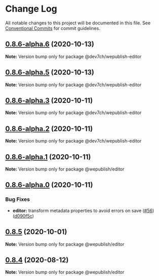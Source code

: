 # Change Log

All notable changes to this project will be documented in this file.
See [Conventional Commits](https://conventionalcommits.org) for commit guidelines.

## [0.8.6-alpha.6](https://github.com/wepublish/wepublish/compare/v0.8.6-alpha.5...v0.8.6-alpha.6) (2020-10-13)

**Note:** Version bump only for package @dev7ch/wepublish-editor





## [0.8.6-alpha.5](https://github.com/wepublish/wepublish/compare/v0.8.6-alpha.4...v0.8.6-alpha.5) (2020-10-13)

**Note:** Version bump only for package @dev7ch/wepublish-editor





## [0.8.6-alpha.3](https://github.com/wepublish/wepublish/compare/v0.8.6-alpha.2...v0.8.6-alpha.3) (2020-10-11)

**Note:** Version bump only for package @dev7ch/wepublish-editor





## [0.8.6-alpha.2](https://github.com/wepublish/wepublish/compare/v0.8.6-alpha.1...v0.8.6-alpha.2) (2020-10-11)

**Note:** Version bump only for package @dev7ch/wepublish-editor





## [0.8.6-alpha.1](https://github.com/wepublish/wepublish/compare/v0.8.6-alpha.0...v0.8.6-alpha.1) (2020-10-11)

**Note:** Version bump only for package @wepublish/editor





## [0.8.6-alpha.0](https://github.com/wepublish/wepublish/compare/v0.8.5...v0.8.6-alpha.0) (2020-10-11)


### Bug Fixes

* **editor:** transform metadata properties to avoid errors on save ([#56](https://github.com/wepublish/wepublish/issues/56)) ([d090f5c](https://github.com/wepublish/wepublish/commit/d090f5ccff37a1b2937425eddae6d3acd202fb89))





## [0.8.5](https://github.com/wepublish/wepublish/compare/v0.8.4...v0.8.5) (2020-10-01)

**Note:** Version bump only for package @wepublish/editor





## [0.8.4](https://github.com/wepublish/wepublish/compare/v0.8.0...v0.8.4) (2020-08-12)

**Note:** Version bump only for package @wepublish/editor
